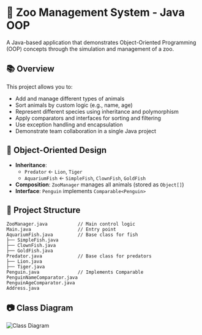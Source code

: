 
# 🦁 Zoo Management System - Java OOP

A Java-based application that demonstrates Object-Oriented Programming (OOP) concepts through the simulation and management of a zoo.

## 📚 Overview

This project allows you to:

- Add and manage different types of animals
- Sort animals by custom logic (e.g., name, age)
- Represent different species using inheritance and polymorphism
- Apply comparators and interfaces for sorting and filtering
- Use exception handling and encapsulation
- Demonstrate team collaboration in a single Java project

## 🧠 Object-Oriented Design

- **Inheritance**:
  - `Predator` ← `Lion`, `Tiger`
  - `AquariumFish` ← `SimpleFish`, `ClownFish`, `GoldFish`
- **Composition**: `ZooManager` manages all animals (stored as `Object[]`)
- **Interface**: `Penguin` implements `Comparable<Penguin>`

## 🧱 Project Structure

```
ZooManager.java           // Main control logic
Main.java                 // Entry point
AquariumFish.java         // Base class for fish
├── SimpleFish.java
├── ClownFish.java
├── GoldFish.java
Predator.java             // Base class for predators
├── Lion.java
├── Tiger.java
Penguin.java              // Implements Comparable
PenguinNameComparator.java
PenguinAgeComparator.java
Address.java
```

## 📷 Class Diagram

![Class Diagram](https://github.com//yahaveliyahu-Zoo-Management-System-Java-OOP/assets/123456789/class_diagram.png)

